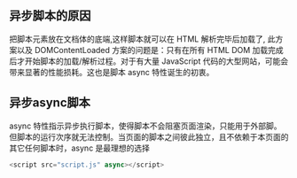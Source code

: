 
## 异步脚本的原因
把脚本元素放在文档体的底端,这样脚本就可以在 HTML 解析完毕后加载了, 此方案以及 DOMContentLoaded 方案的问题是：只有在所有 HTML DOM 加载完成后才开始脚本的加载/解析过程。对于有大量 JavaScript 代码的大型网站，可能会带来显著的性能损耗。这也是脚本 async 特性诞生的初衷。


## 异步async脚本
async 特性指示异步执行脚本，使得脚本不会阻塞页面渲染，只能用于外部脚。但脚本的运行次序就无法控制。当页面的脚本之间彼此独立，且不依赖于本页面的其它任何脚本时，async 是最理想的选择
```js
<script src="script.js" async></script>
```



